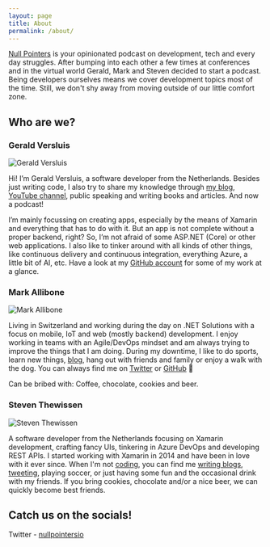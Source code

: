 ```yaml
---
layout: page
title: About
permalink: /about/
---
```


[Null Pointers](https://nullpointers.io) is your opinionated podcast on development, tech and every day struggles. After bumping into each other a few times at conferences and in the virtual world Gerald, Mark and Steven decided to start a podcast. Being developers ourselves means we cover development topics most of the time. Still, we don't shy away from moving outside of our little comfort zone.

## Who are we?

### Gerald Versluis

<img src="{{ site.baseurl }}/images/gerald.png" alt="Gerald Versluis" class="muh-avatar" />

Hi! I’m Gerald Versluis, a software developer from the Netherlands. Besides just writing code, I also try to share my knowledge through [my blog](https://blog.verslu.is), [YouTube channel](https://youtube.com/GeraldVersluis), public speaking and writing books and articles. And now a podcast!

I’m mainly focussing on creating apps, especially by the means of Xamarin and everything that has to do with it. But an app is not complete without a proper backend, right? So, I’m not afraid of some ASP.NET (Core) or other web applications. I also like to tinker around with all kinds of other things, like continuous delivery and continuous integration, everything Azure, a little bit of AI, etc. Have a look at my [GitHub account](https://github.com/jfversluis) for some of my work at a glance.

### Mark Allibone

<img src="{{ site.baseurl }}/images/mark.png" alt="Mark Allibone" class="muh-avatar" />

Living in Switzerland and working during the day on .NET Solutions with a focus on mobile, IoT and web (mostly backend) development. I enjoy working in teams with an Agile/DevOps mindset and am always trying to improve the things that I am doing.
During my downtime, I like to do sports, learn new things, [blog](https://mallibone.com), hang out with friends and family or enjoy a walk with the dog.
You can always find me on [Twitter](https://twitter.com/mallibone) or [GitHub](https://github.com/mallibone) 🙂

Can be bribed with: Coffee, chocolate, cookies and beer.

### Steven Thewissen

<img src="{{ site.baseurl }}/images/steven.png" alt="Steven Thewissen" class="muh-avatar" />

A software developer from the Netherlands focusing on Xamarin development, crafting fancy UIs, tinkering in Azure DevOps and developing REST APIs. I started working with Xamarin in 2014 and have been in love with it ever since. When I'm not [coding](https://github.com/sthewissen), you can find me [writing blogs](https://thewissen.io), [tweeting](https://twitter.com/devnl), playing soccer, or just having some fun and the occasional drink with my friends. If you bring cookies, chocolate and/or a nice beer, we can quickly become best friends.

## Catch us on the socials!

Twitter - [nullpointersio](https://www.twitter.com/nullpointersio)
